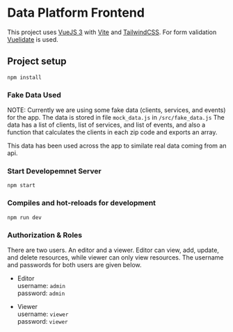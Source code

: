 # Data Platform Frontend

This project uses [VueJS 3](https://vuejs.org/) with [Vite](https://vitejs.dev/) and [TailwindCSS](https://tailwindcss.com/).
For form validation [Vuelidate](https://vuelidate-next.netlify.app/) is used.

## Project setup

    npm install

### Fake Data Used
NOTE: Currently we are using some fake data (clients, services, and events) for the app.
The data is stored in file `mock_data.js` in `/src/fake_data.js`
The data has a list of clients, list of services, and list of events, and also a function that calculates the clients in each zip code and exports an array.

This data has been used across the app to similate real data coming from an api.

### Start Developemnet Server
    npm start
    
### Compiles and hot-reloads for development

    npm run dev

### Authorization & Roles
There are two users. An editor and a viewer. Editor can view, add, update, and delete resources, while viewer can only view resources. The username and passwords for both users are given below.
 - Editor <br>
    username: `admin` <br>
    password: `admin`
    
 - Viewer <br>
    username: `viewer` <br>
    password: `viewer`
    
    
